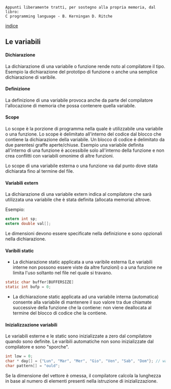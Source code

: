 ```
Appunti liberamente tratti, per sostegno alla propria memoria, dal libro:
C programming language - B. Kerningan D. Ritche
```
[indice](readme.md)

## Le variabili

#### Dichiarazione

La dichiarazione di una variabile o funzione rende noto al compilatore il tipo.
Esempio la dichiarazione del prototipo di funzione o anche una semplice dichiarazione di varibile.

#### Definizione

La definizione di una variabile provoca anche da parte del compilatore
 l'allocazione di memoria che possa contenere quella variabile.  


#### Scope 

Lo scope è la porzione di programma nella quale è utilizzabile una variabile o una funzione. 
Lo scope è delimitato all'interno del codice dal blocco che contiene la dichiarazione della variabile. 
Un blocco di codice è delimitato da due parentesi graffe aperte/chiuse. 
Esempio una variabile definita all'interno di una funzione è accessibile solo all'interno della funzione 
e non crea conflitti con variabili omonime di altre funzioni.

Lo scope di una variabile esterna o una funzione va dal punto dove stata dichiarata fino al termine del file.

#### Variabili extern

La dichiarazione di una variabile extern indica al compilatore che sarà
 utilizzata una variabile che è stata definita (allocata memoria) altrove.

Esempio:
```C
extern int sp;
extern double val[];
```
Le dimensioni devono essere specificate nella definizione e sono opzionali 
nella dichiarazione. 

#### Varibili static

* La dichiarazione static applicata a una varibile esterna (Le variabili interne non possono essere viste da altre funzioni) o a una funzione ne limita l'uso soltanto nel file nel quale si travano. 

```C
static char buffer[BUFFERSIZE]
static int bufp = 0;
```

* La dichiarazione static applicata ad una variabile interna (automatica) consente alla variabile di mantenere il suo valore tra due chiamate successive della funzione che la contiene: non viene deallocata al termine del blocco di codice che la contiene.


#### Inizializzazione variabili

Le variabili esterne e le static sono inizializzate a zero dal compilatore quando sono definite. 
Le varibili automatiche non sono inizializzate dal compilatore e sono "sporche".

```C
int low = 0;
char * day[] = {"Lun", "Mar", "Mer", "Gio", "Ven", "Sab", "Dom"}; // warning in C++
char pattern[] = "ould";
```
Se la dimensione del vettore è omessa, il compilatore calcola la lunghezza in
base al numero di elementi presenti nella istruzione di inizializzazione.












